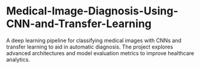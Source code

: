 # Medical-Image-Diagnosis-Using-CNN-and-Transfer-Learning
A deep learning pipeline for classifying medical images with CNNs and transfer learning to aid in automatic diagnosis. The project explores advanced architectures and model evaluation metrics to improve healthcare analytics.
